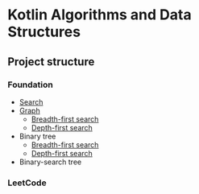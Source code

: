 # Kotlin Algorithms and Data Structures

## Project structure

### Foundation

- [Search](src/foundation/search)
- [Graph](src/foundation/graph)
    - [Breadth-first search](src/foundation/graph/breadth-first-search)
    - [Depth-first search](src/foundation/graph/depth-first-search)
- Binary tree
    - [Breadth-first search](src/foundation/binary-tree/breadth-first-search)
    - [Depth-first search](src/foundation/binary-tree/depth-first-search)
- Binary-search tree

### LeetCode
